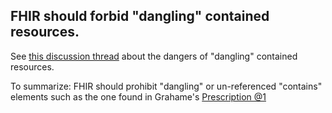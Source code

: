 ## FHIR should forbid "dangling" contained resources.

See [this discussion thread](http://lists.hl7.org/read/messages?id=237825)
about the dangers of "dangling" contained resources.

To summarize: FHIR should prohibit "dangling" or un-referenced "contains"
elements such as the one found in Grahame's [Prescription @1](http://hl7connect.healthintersections.com.au/svc/fhir/medicationprescription/@1)
